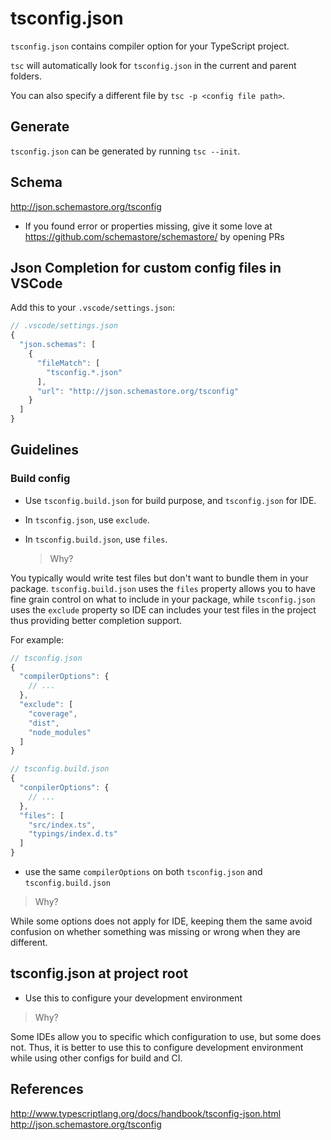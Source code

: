 # tsconfig.json

`tsconfig.json` contains compiler option for your TypeScript project.

`tsc` will automatically look for `tsconfig.json` in the current and parent folders.

You can also specify a different file by `tsc -p <config file path>`.

## Generate

`tsconfig.json` can be generated by running `tsc --init`.

## Schema

<http://json.schemastore.org/tsconfig>

- If you found error or properties missing, give it some love at <https://github.com/schemastore/schemastore/> by opening PRs

## Json Completion for custom config files in VSCode

Add this to your `.vscode/settings.json`:

  ```js
  // .vscode/settings.json
  {
    "json.schemas": [
      {
        "fileMatch": [
          "tsconfig.*.json"
        ],
        "url": "http://json.schemastore.org/tsconfig"
      }
    ]
  }
  ```

## Guidelines

### Build config

- Use `tsconfig.build.json` for build purpose, and `tsconfig.json` for IDE.
- In `tsconfig.json`, use `exclude`.
- In `tsconfig.build.json`, use `files`.

  > Why?

You typically would write test files but don't want to bundle them in your package.
`tsconfig.build.json` uses the `files` property allows you to have fine grain control on what to include in your package,
while `tsconfig.json` uses the `exclude` property so IDE can includes your test files in the project thus providing better completion support.

For example:

```js
// tsconfig.json
{
  "compilerOptions": {
    // ...
  },
  "exclude": [
    "coverage",
    "dist",
    "node_modules"
  ]
}
```

```js
// tsconfig.build.json
{
  "conpilerOptions": {
    // ...
  },
  "files": [
    "src/index.ts",
    "typings/index.d.ts"
  ]
}
```

- use the same `compilerOptions` on both `tsconfig.json` and `tsconfig.build.json`

> Why?

While some options does not apply for IDE,
keeping them the same avoid confusion on whether something was missing or wrong when they are different.

## tsconfig.json at project root

- Use this to configure your development environment

> Why?

Some IDEs allow you to specific which configuration to use, but some does not.
Thus, it is better to use this to configure development environment while using other configs for build and CI.

## References

<http://www.typescriptlang.org/docs/handbook/tsconfig-json.html>
<http://json.schemastore.org/tsconfig>
